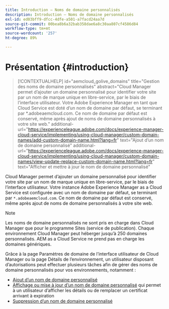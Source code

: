 ```yaml
---
title: Introduction – Noms de domaine personnalisés
description: Introduction – Noms de domaine personnalisés
exl-id: ed03bff9-dfcc-4dfe-a501-a7facd24aa7d
source-git-commit: 00bea8b6a32bab358dae6a8c30aa807cf4586d84
workflow-type: tm+mt
source-wordcount: '257'
ht-degree: 89%

---
```


# Présentation {#introduction}

>[!CONTEXTUALHELP]
>id="aemcloud_golive_domains"
>title="Gestion des noms de domaine personnalisés"
>abstract="Cloud Manager permet d’ajouter un domaine personnalisé pour identifier votre site par un nom de marque unique en libre-service, par le biais de l’interface utilisateur. Votre Adobe Experience Manager en tant que Cloud Service est doté d’un nom de domaine par défaut, se terminant par *.adobeaemcloud.com. Ce nom de domaine par défaut est conservé, même après ajout de noms de domaine personnalisés à votre site web."
>additional-url="https://experienceleague.adobe.com/docs/experience-manager-cloud-service/implementing/using-cloud-manager/custom-domain-names/add-custom-domain-name.html?lang=fr" text="Ajout d’un nom de domaine personnalisé"
>additional-url="https://experienceleague.adobe.com/docs/experience-manager-cloud-service/implementing/using-cloud-manager/custom-domain-names/view-update-replace-custom-domain-name.html?lang=fr" text="Afficher et mettre à jour le nom de domaine personnalisé"

Cloud Manager permet d’ajouter un domaine personnalisé pour identifier votre site par un nom de marque unique en libre-service, par le biais de l’interface utilisateur. Votre instance Adobe Experience Manager as a Cloud Service est configurée avec un nom de domaine par défaut, se terminant par `*.adobeaemcloud.com`. Ce nom de domaine par défaut est conservé, même après ajout de noms de domaine personnalisés à votre site web.

>[!NOTE]
>Les noms de domaine personnalisés ne sont pris en charge dans Cloud Manager que pour le programme Sites (service de publication). Chaque environnement Cloud Manager peut héberger jusqu’à 250 domaines personnalisés. AEM as a Cloud Service ne prend pas en charge les domaines génériques.

Grâce à la page Paramètres de domaine de l’interface utilisateur de Cloud Manager ou la page Détails de l’environnement, un utilisateur disposant d’autorisations peut effectuer plusieurs tâches afin de gérer des noms de domaine personnalisés pour vos environnements, notamment :

* [Ajout d’un nom de domaine personnalisé](/help/implementing/cloud-manager/custom-domain-names/add-custom-domain-name.md)
* [Affichage ou mise à jour d’un nom de domaine personnalisé](/help/implementing/cloud-manager/custom-domain-names/view-update-replace-custom-domain-name.md) qui permet à un utilisateur d’afficher les détails ou de remplacer un certificat arrivant à expiration
* [Suppression d’un nom de domaine personnalisé](/help/implementing/cloud-manager/custom-domain-names/delete-custom-domain-name.md)
